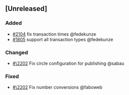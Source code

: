 ## [Unreleased]

### Added

- [\#2104](https://github.com/cosmos/voyager/issues/2104) fix transaction times @fedekunze
- [\#1805](https://github.com/cosmos/voyager/issues/1805) support all transaction types @fedekunze

### Changed

- [#\2202](https://github.com/cosmos/voyager/pull/2202) Fix circle configuration for publishing @sabau

### Fixed

- [#\2202](https://github.com/cosmos/voyager/issues/2202) Fix number conversions @faboweb
